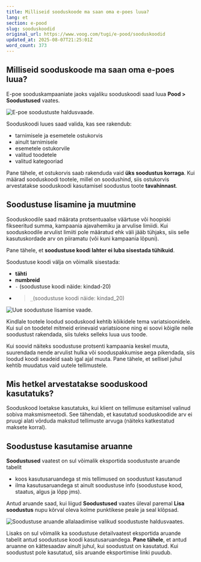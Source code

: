 ```yaml
---
title: Milliseid sooduskoode ma saan oma e-poes luua?
lang: et
section: e-pood
slug: sooduskoodid
original_url: https://www.voog.com/tugi/e-pood/sooduskoodid
updated_at: 2025-08-07T21:25:01Z
word_count: 373
---
```

## Milliseid sooduskoode ma saan oma e-poes luua?

E-poe sooduskampaaniate jaoks vajaliku sooduskoodi saad luua **Pood > Soodustused** vaates. 

![E-poe soodustuste haldusvaade.](https://media.voog.com/0000/0036/2183/photos/soodustused_ee_block.jpg "E-poe soodustuste haldusvaade.")

Sooduskoodi luues saad valida, kas see rakendub:  

- tarnimisele ja esemetele ostukorvis
- ainult tarnimisele
- esemetele ostukorvile
- valitud toodetele
- valitud kategooriad

  
Pane tähele, et ostukorvis saab rakenduda vaid **üks soodustus korraga**. Kui määrad sooduskoodi tootele, millel on soodushind, siis ostukorvis arvestatakse sooduskoodi kasutamisel soodustus toote **tavahinnast**.  

## Soodustuse lisamine ja muutmine

Sooduskoodile saad määrata  protsentuaalse väärtuse või hoopiski fikseeritud summa, kampaania ajavahemiku ja arvulise limiidi. Kui sooduskoodile arvulist limiiti pole määratud ehk väli jääb tühjaks, siis selle kasutuskordade arv on piiramatu (või kuni kampaania lõpuni).  
  
Pane tähele, et **soodustuse koodi lahter ei luba sisestada tühikuid**.   
  
Soodustuse koodi välja on võimalik sisestada:  

- **tähti**
- **numbreid**
- `-` (soodustuse koodi näide: kindad-20)
- >  `_`(soodustuse koodi näide: kindad\_20)

![Uue soodustuse lisamise vaade.](https://media.voog.com/0000/0036/2183/photos/lisa_soodustus.ee_block.jpg "Uue soodustuse lisamise vaade.")

Kindlale tootele loodud sooduskood kehtib kõikidele tema variatsioonidele. Kui sul on toodetel mitmeid erinevaid variatsioone ning ei soovi kõigile neile soodustust rakendada, siis tuleks selleks luua uus toode.  
  
Kui soovid näiteks soodustuse protsenti kampaania keskel muuta, suurendada nende arvulist hulka või sooduspakkumise aega pikendada, siis loodud koodi seadeid saab igal ajal muuta. Pane tähele, et sellisel juhul kehtib muudatus vaid uutele tellimustele.  

## Mis hetkel arvestatakse sooduskood kasutatuks?

Sooduskood loetakse kasutatuks, kui klient on tellimuse esitamisel valinud sobiva maksmismeetodi. See tähendab, et kasutatud sooduskoodide arv ei pruugi alati võrduda makstud tellimuste arvuga (näiteks katkestatud maksete korral).

## Soodustuse kasutamise aruanne

**Soodustused** vaatest on sul võimalik eksportida soodustuste aruande tabelit  

- koos kasutusaruandega st mis tellimused on soodustust kasutanud
- ilma kasutusaruandega st ainult soodustuse info (soodustuse kood, staatus, algus ja lõpp jms).

  
Antud aruande saad, kui liigud **Soodustused** vaates üleval paremal **Lisa soodustus** nupu kõrval oleva kolme punktikese peale ja seal klõpsad.  

![Soodustuse aruande allalaadimise valikud soodustuste haldusvaates.](https://media.voog.com/0000/0036/2183/photos/soodustused_aruandega_ee_block.jpg "Soodustuse aruande allalaadimise valikud soodustuste haldusvaates.")

Lisaks on sul võimalik ka soodustuse detailvaatest eksportida aruande tabelit antud soodustuse koodi kasutusaruandega. **Pane tähele**, et antud aruanne on kättesaadav ainult juhul, kui soodustust on kasutatud. Kui soodustust pole kasutatud, siis aruande eksportimise linki puudub.
